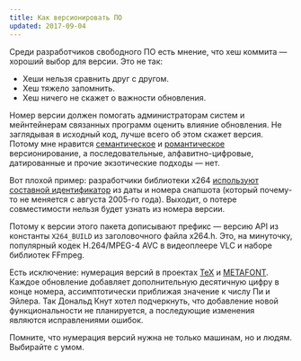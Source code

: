 ```yaml
---
title: Как версионировать ПО
updated: 2017-09-04
---
```


Среди разработчиков свободного ПО есть мнение, что хеш коммита — хороший выбор для версии. Это не так:

- Хеши нельзя сравнить друг с другом.
- Хеш тяжело запомнить.
- Хеш ничего не скажет о важности обновления.

Номер версии должен помогать администраторам систем и мейнтейнерам связанных программ оценить влияние обновления. Не заглядывая в исходный код, лучше всего об этом скажет версия. Потому мне нравится [семантическое](http://semver.org/) и [романтическое](http://dafoster.net/articles/2015/03/14/semantic-versioning-vs-romantic-versioning/) версионирование, а последовательные, алфавитно-цифровые, датированные и прочие экзотические подходы — нет.

Вот плохой пример: разработчики библиотеки x264 [используют составной идентификатор](https://download.videolan.org/x264/snapshots/) из даты и номера снапшота (который почему-то не меняется с августа 2005-го года). Выходит, о потере совместимости нельзя будет узнать из номера версии.

Потому к версии этого пакета дописывают префикс — версию API из константы `X264_BUILD` из заголовочного файла x264.h. Это, на минуточку, популярный кодек H.264/MPEG-4 AVC в видеоплеере VLC и наборе библиотек FFmpeg.

Есть исключение: нумерация версий в проектах [TeX](https://www.tug.org/) и [METAFONT](https://www.ctan.org/pkg/metafont). Каждое обновление добавляет дополнительную десятичную цифру в конце номера, ассимптотически приближая значение к числу Пи и Эйлера. Так Дональд Кнут хотел подчеркнуть, что добавление новой функциональности не планируется, а последующие изменения являются исправлениями ошибок.

Помните, что нумерация версий нужна не только машинам, но и людям. Выбирайте с умом.
